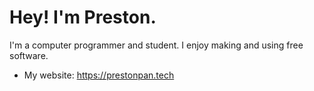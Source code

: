 # Hey! I'm Preston.
I'm a computer programmer and student. I enjoy making and using free software.
- My website: https://prestonpan.tech

